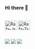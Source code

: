 ### Hi there 👋

<div style="display: inline_block"><br>
  <img align="center" alt="Rafa-Js" height="30" width="40" src="https://img.shields.io/badge/Amazon_AWS-232F3E?style=for-the-badge&logo=amazon-aws&logoColor=white">
  <img align="center" alt="Rafa-Ts" height="30" width="40" src="https://img.shields.io/badge/Python-14354C?style=for-the-badge&logo=python&logoColor=white">
  
  ##

<div> 
  <a href="https://www.instagram.com/anderondelima/" target="_blank"><img src="https://img.shields.io/badge/-Instagram-%23E4405F?style=for-the-badge&logo=instagram&logoColor=white" target="_blank"></a>
  <a href = "mailto:anderon.delima@gmail.com"><img src="https://img.shields.io/badge/-Gmail-%23333?style=for-the-badge&logo=gmail&logoColor=white" target="_blank"></a>
  <a href="https://www.linkedin.com/in/anderonlima/" target="_blank"><img src="https://img.shields.io/badge/-LinkedIn-%230077B5?style=for-the-badge&logo=linkedin&logoColor=white" target="_blank"></a> 
  
</div>
